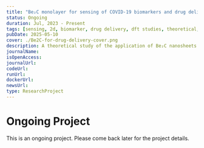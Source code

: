 ```yaml
---
title: "Be₂C monolayer for sensing of COVID-19 biomarkers and drug delivery: A DFT study"
status: Ongoing
duration: Jul, 2023 - Present
tags: [sensing, 2d, biomarker, drug delivery, dft studies, theoretical, ongoing]
pubDate: 2025-05-10
cover: ./Be2C-for-drug-delivery-cover.png
description: A theoretical study of the application of Be₂C nanosheets for detecting the ethyl butyrate(EB) biomarker in lung-related diseasesalong with delivering a Favipiravir drug to the target tissue is presented in this study.
journalName:
isOpenAccess:
journalUrl:
codeUrl:
runUrl:
dockerUrl:
newsUrl:
type: ResearchProject
---
```


# Ongoing Project

This is an ongoing project. Please come back later for the project details.
